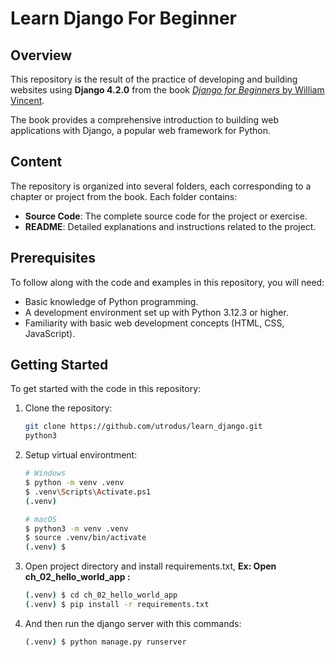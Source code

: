 # Learn Django For Beginner 
## Overview
This repository is the result of the practice of developing and building websites using **Django 4.2.0** from the book [*Django for Beginners* by William Vincent](https://djangoforbeginners.com/). 

The book provides a comprehensive introduction to building web applications with Django, a popular web framework for Python.

## Content

The repository is organized into several folders, each corresponding to a chapter or project from the book. Each folder contains:

- **Source Code**: The complete source code for the project or exercise.
- **README**: Detailed explanations and instructions related to the project.

## Prerequisites

To follow along with the code and examples in this repository, you will need:

- Basic knowledge of Python programming.
- A development environment set up with Python 3.12.3 or higher.
- Familiarity with basic web development concepts (HTML, CSS, JavaScript).

## Getting Started

To get started with the code in this repository:

1. Clone the repository:
   ```bash
   git clone https://github.com/utrodus/learn_django.git
   python3
2. Setup virtual environtment:
   ```bash
   # Windows
   $ python -m venv .venv
   $ .venv\Scripts\Activate.ps1
   (.venv) 

   # macOS
   $ python3 -m venv .venv
   $ source .venv/bin/activate   
   (.venv) $ 

3. Open project directory and install requirements.txt, **Ex: Open ch_02_hello_world_app :**
   ``` bash
   (.venv) $ cd ch_02_hello_world_app
   (.venv) $ pip install -r requirements.txt

4. And then run the django server with this commands:
   ``` bash
   (.venv) $ python manage.py runserver
